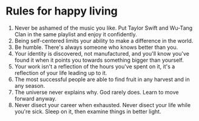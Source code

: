 # Rules for happy living
1. Never be ashamed of the music you like. Put Taylor Swift and Wu-Tang Clan in the same playlist and enjoy it confidently.
2. Being self-centered limits your ability to make a difference in the world.
3. Be humble. There's always someone who knows better than you.
4. Your identity is discovered, not manufactured, and you'll know you've found it when it points you towards something bigger than yourself.
5. Your work isn't a reflection of the hours you've spent on it, it's a reflection of your life leading up to it.
6. The most successful people are able to find fruit in any harvest and in any season.
7. The universe never explains why. God rarely does. Learn to move forward anyway.
8. Never disect your career when exhausted. Never disect your life while you're sick. Sleep on it, then examine things in better light.
